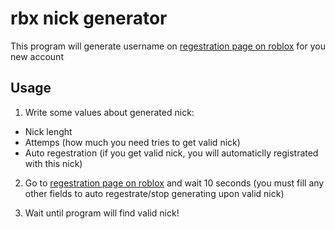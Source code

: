 # rbx nick generator
 This program will generate username on [regestration page on roblox](https://www.roblox.com) for you new account

##  Usage
 1. Write some values about generated nick:
  * Nick lenght
  * Attemps (how much you need tries to get valid nick)
  * Auto regestration (if you get valid nick, you will automaticlly registrated with this nick)
    
 2. Go to [regestration page on roblox](https://www.roblox.com) and wait 10 seconds (you must fill any other fields to auto regestrate/stop generating upon valid nick)
    
 3. Wait until program will find valid nick!
